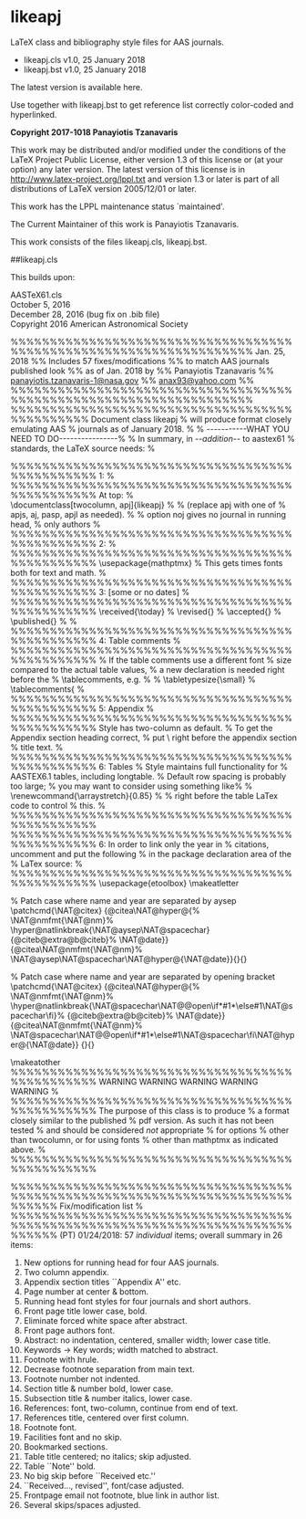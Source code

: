 # likeapj
 LaTeX class and bibliography style files for AAS journals.
 
 - likeapj.cls v1.0, 25 January 2018
 - likeapj.bst v1.0, 25 January 2018
 
 
 The latest version is available here.

 Use together with likeapj.bst to get reference list
 correctly color-coded and hyperlinked.

 **Copyright 2017-1018 Panayiotis Tzanavaris**

 This work may be distributed and/or modified under the
 conditions of the LaTeX Project Public License, either version 1.3
 of this license or (at your option) any later version.
 The latest version of this license is in
   http://www.latex-project.org/lppl.txt
 and version 1.3 or later is part of all distributions of LaTeX
 version 2005/12/01 or later.

 This work has the LPPL maintenance status `maintained'.
 
 The Current Maintainer of this work is Panayiotis Tzanavaris.

 This work consists of the files likeapj.cls, likeapj.bst.
 
 
 ##likeapj.cls
 
 This builds upon:

 AASTeX61.cls                                  
 October 5, 2016                               
 December 28, 2016 (bug fix on .bib file)      
 Copyright 2016 American Astronomical Society  
 
%%%%%%%%%%%%%%%%%%%%%%%%%%%%%%%%%%%%%%%%%%%%%%%%%%%%%%%%%%%%%%%%%%%
 Jan. 25, 2018                                                   %%
 Includes 57 fixes/modifications                                 %%
 to match AAS journals published look                            %%
 as of Jan. 2018 by                                              %%
 Panayiotis Tzanavaris                                           %%
 panayiotis.tzanavaris-1@nasa.gov                                %%
 anax93@yahoo.com                                                %%
%%%%%%%%%%%%%%%%%%%%%%%%%%%%%%%%%%%%%%%%%%%%%%%%%%%%%%%%%%%%%%%%%%%
%%%%%%%%%%%%%%%%%%%%%%%%%%%%%%%%%%%%%%%%%%%%%%
Document class likeapj                        %
will produce format closely emulating  AAS    %
journals as of January 2018.                  %
                                              %
-----------WHAT YOU NEED TO DO----------------%
                                              %
In summary, in --*addition*-- to aastex61     %
standards, the LaTeX source needs:            %

%%%%%%%%%%%%%%%%%%%%%%%%%%%%%%%%%%%%%%%%%%%%%%%
1:                                            %
%%%%%%%%%%%%%%%%%%%%%%%%%%%%%%%%%%%%%%%%%%%%%%%
At top:                                       %      
\documentclass[twocolumn, apj]{likeapj}       %
                                              %
(replace apj with one of                      %
 apjs, aj, pasp, apjl as needed).             %
                                              %
option noj gives no journal in running head,  %
only authors                                  %
%%%%%%%%%%%%%%%%%%%%%%%%%%%%%%%%%%%%%%%%%%%%%%%
2:                                            %
%%%%%%%%%%%%%%%%%%%%%%%%%%%%%%%%%%%%%%%%%%%%%%%
\usepackage{mathptmx}                         %
This gets times fonts both for text and math. %
%%%%%%%%%%%%%%%%%%%%%%%%%%%%%%%%%%%%%%%%%%%%%%%
3: [some or no dates]                         %
%%%%%%%%%%%%%%%%%%%%%%%%%%%%%%%%%%%%%%%%%%%%%%%
\received{\today}                             % 
\revised{}                                    %
\accepted{}                                   %
\published{}                                  %
                                              %
%%%%%%%%%%%%%%%%%%%%%%%%%%%%%%%%%%%%%%%%%%%%%%%
4: Table comments                             %
%%%%%%%%%%%%%%%%%%%%%%%%%%%%%%%%%%%%%%%%%%%%%%%
                                              %
 If the table comments use a different font   %
size compared to the actual table values,     %
a new declaration is needed right before the  %
\tablecomments, e.g.                          %
                                              %
\tabletypesize{\small}                        %
\tablecomments{                               %    
%%%%%%%%%%%%%%%%%%%%%%%%%%%%%%%%%%%%%%%%%%%%%%%
5: Appendix                                   %
%%%%%%%%%%%%%%%%%%%%%%%%%%%%%%%%%%%%%%%%%%%%%%%
 Style has two-column as default.             %
 To get the Appendix section heading correct, %
 put \\ right before the appendix section     %
 title text.                                  %
%%%%%%%%%%%%%%%%%%%%%%%%%%%%%%%%%%%%%%%%%%%%%%%
6: Tables                                     %
 Style maintains full functionality for       %
 AASTEX6.1 tables, including longtable.       %
 Default row spacing is probably too large;   %
 you may want to consider using something like%
                                              %
\renewcommand{\arraystretch}{0.85}            %
                                              %
right before the table LaTex code to control  %
this.                                         %   
%%%%%%%%%%%%%%%%%%%%%%%%%%%%%%%%%%%%%%%%%%%%%%%
%%%%%%%%%%%%%%%%%%%%%%%%%%%%%%%%%%%%%%%%%%%%%%%
6: In order to link only the year in          %
citations, uncomment and put the following    %
in the package declaration area of the        %
LaTex source:                                 %   
%%%%%%%%%%%%%%%%%%%%%%%%%%%%%%%%%%%%%%%%%%%%%%%
\usepackage{etoolbox}
\makeatletter

% Patch case where name and year are separated by aysep
\patchcmd{\NAT@citex}
  {\@citea\NAT@hyper@{%
     \NAT@nmfmt{\NAT@nm}%
     \hyper@natlinkbreak{\NAT@aysep\NAT@spacechar}{\@citeb\@extra@b@citeb}%
     \NAT@date}}
  {\@citea\NAT@nmfmt{\NAT@nm}%
   \NAT@aysep\NAT@spacechar\NAT@hyper@{\NAT@date}}{}{}

% Patch case where name and year are separated by opening bracket
\patchcmd{\NAT@citex}
  {\@citea\NAT@hyper@{%
     \NAT@nmfmt{\NAT@nm}%
     \hyper@natlinkbreak{\NAT@spacechar\NAT@@open\if*#1*\else#1\NAT@spacechar\fi}%
       {\@citeb\@extra@b@citeb}%
     \NAT@date}}
  {\@citea\NAT@nmfmt{\NAT@nm}%
   \NAT@spacechar\NAT@@open\if*#1*\else#1\NAT@spacechar\fi\NAT@hyper@{\NAT@date}}
  {}{}

  \makeatother
%%%%%%%%%%%%%%%%%%%%%%%%%%%%%%%%%%%%%%%%%%%%%%%
 WARNING WARNING WARNING WARNING WARNING      %
%%%%%%%%%%%%%%%%%%%%%%%%%%%%%%%%%%%%%%%%%%%%%%%
The purpose of this class is to produce       %
a format closely similar to the published     %
pdf version. As such it has not been tested   %
and should be considered *not* appropriate    %
for options                                   %
other than twocolumn, or for using fonts      %
other than mathptmx as indicated above.       %    
%%%%%%%%%%%%%%%%%%%%%%%%%%%%%%%%%%%%%%%%%%%%%%%

%%%%%%%%%%%%%%%%%%%%%%%%%%%%%%%%%%%%%%%%%%%%%%%%%%%%%%%%%%%%%%%%%%%%%%%%%%%%%%
 Fix/modification list                                                       %
%%%%%%%%%%%%%%%%%%%%%%%%%%%%%%%%%%%%%%%%%%%%%%%%%%%%%%%%%%%%%%%%%%%%%%%%%%%%%%
 (PT) 01/24/2018: 57 *individual* items; overall summary
 in 26 items:

1. New options for running head for four AAS journals.
2. Two column appendix.
3. Appendix section titles ``Appendix A'' etc.
4. Page number at center & bottom.
5. Running head font styles for four journals and short authors.
6. Front page title lower case, bold.
7. Eliminate forced white space after abstract.
8. Front page authors font.
9. Abstract: no indentation, centered, smaller width; lower case title.
10. Keywords → Key words; width matched to abstract.
11. Footnote with hrule.
12. Decrease footnote separation from main text.
13. Footnote number not indented.
14. Section title & number bold, lower case.
15. Subsection title & number italics, lower case.
16. References: font, two-column, continue from end of text.
17. References title, centered over first column.
18. Footnote font.
19. Facilities font and no skip.
20. Bookmarked sections.
21. Table title centered; no italics; skip adjusted.
22. Table ``Note'' bold.
23. No big skip before ``Received etc.''
24. ``Received..., revised'', font/case adjusted.
25. Frontpage email not footnote, blue link in author list.
26. Several skips/spaces adjusted.




